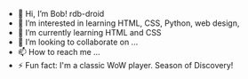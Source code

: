 - 👋 Hi, I’m Bob! rdb-droid
- 👀 I’m interested in learning HTML, CSS, Python, web design, 
- 🌱 I’m currently learning HTML and CSS
- 💞️ I’m looking to collaborate on ...
- 📫 How to reach me ...
- ⚡ Fun fact: I'm a classic WoW player.  Season of Discovery!

<!---
rdb-droid/rdb-droid is a ✨ special ✨ repository because its `README.md` (this file) appears on your GitHub profile.
You can click the Preview link to take a look at your changes.
--->
